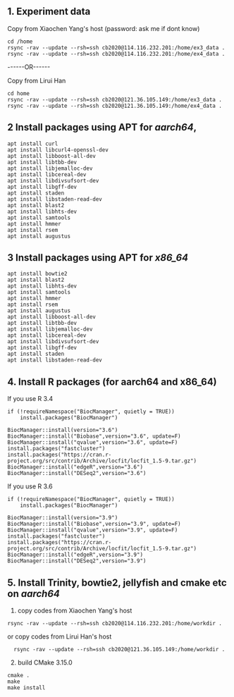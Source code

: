 ## 1. Experiment data

Copy from Xiaochen Yang's host (password: ask me if dont know)

```
cd /home
rsync -rav --update --rsh=ssh cb2020@114.116.232.201:/home/ex3_data .
rsync -rav --update --rsh=ssh cb2020@114.116.232.201:/home/ex4_data .
```

------OR------

Copy from Lirui Han
```
cd home
rsync -rav --update --rsh=ssh cb2020@121.36.105.149:/home/ex3_data .
rsync -rav --update --rsh=ssh cb2020@121.36.105.149:/home/ex4_data .
```

## 2 Install packages using APT for ***aarch64***, 

```
apt install curl
apt install libcurl4-openssl-dev
apt install libboost-all-dev
apt install libtbb-dev
apt install libjemalloc-dev
apt install libcereal-dev
apt install libdivsufsort-dev
apt install libgff-dev
apt install staden
apt install libstaden-read-dev
apt install blast2
apt install libhts-dev
apt install samtools
apt install hmmer
apt install rsem
apt install augustus
```

## 3  Install packages using APT for ***x86_64***

```
apt install bowtie2
apt install blast2
apt install libhts-dev
apt install samtools
apt install hmmer
apt install rsem
apt install augustus
apt install libboost-all-dev
apt install libtbb-dev
apt install libjemalloc-dev
apt install libcereal-dev
apt install libdivsufsort-dev
apt install libgff-dev
apt install staden
apt install libstaden-read-dev
```

## 4. Install R packages (for aarch64 and x86_64)

If you use R 3.4
```
if (!requireNamespace("BiocManager", quietly = TRUE))
    install.packages("BiocManager")

BiocManager::install(version="3.6")
BiocManager::install("Biobase",version="3.6", update=F)
BiocManager::install("qvalue",version="3.6", update=F)
install.packages("fastcluster")
install.packages("https://cran.r-project.org/src/contrib/Archive/locfit/locfit_1.5-9.tar.gz")
BiocManager::install("edgeR",version="3.6")
BiocManager::install("DESeq2",version="3.6")
```

If you use R 3.6


```
if (!requireNamespace("BiocManager", quietly = TRUE))
    install.packages("BiocManager")

BiocManager::install(version="3.9")
BiocManager::install("Biobase",version="3.9", update=F)
BiocManager::install("qvalue",version="3.9", update=F)
install.packages("fastcluster")
install.packages("https://cran.r-project.org/src/contrib/Archive/locfit/locfit_1.5-9.tar.gz")
BiocManager::install("edgeR",version="3.9")
BiocManager::install("DESeq2",version="3.9")
```

## 5. Install Trinity, bowtie2, jellyfish and cmake etc on ***aarch64***

1) copy codes from Xiaochen Yang's host

```
rsync -rav --update --rsh=ssh cb2020@114.116.232.201:/home/workdir .
```

or copy codes from Lirui Han's host 

```
  rsync -rav --update --rsh=ssh cb2020@121.36.105.149:/home/workdir .
```

2) build CMake 3.15.0

```
cmake .
make 
make install
```

